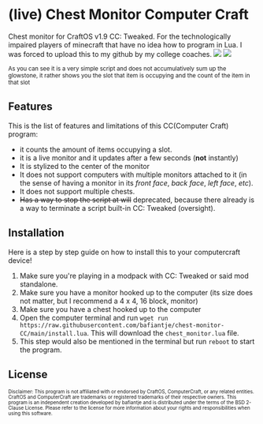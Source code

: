 # (live) Chest Monitor Computer Craft
Chest monitor for CraftOS v1.9 CC: Tweaked. 
For the technologically impaired players of minecraft that have no idea how to program in Lua. I was forced to upload this to my github by my college coaches.
<image src="screenshots/javaw_KSbtaDKutO.webp" />
<image src="screenshots/javaw_2zIJ6DWcjH.webp" />

<small>As you can see it is a very simple script and does not accumulatively sum up the glowstone, it rather shows you the slot that item is occupying and the count of the item in that slot</small>

## Features
This is the list of features and limitations of this CC(Computer Craft) program:

* it counts the amount of items occupying a slot.
* it is a live monitor and it updates after a few seconds (**not** instantly)
* It is stylized to the center of the monitor
* It does not support computers with multiple monitors attached to it (in the sense of having a monitor in its *front face*, *back face*, *left face*, *etc*).
* It does not support multiple chests.
* ~~Has a way to stop the script at will~~ deprecated, because there already is a way to terminate a script built-in CC: Tweaked (oversight).

## Installation
Here is a step by step guide on how to install this to your computercraft device!
1. Make sure you're playing in a modpack with CC: Tweaked or said mod standalone.
2. Make sure you have a monitor hooked up to the computer (its size does not matter, but I recommend a 4 x 4, 16 block, monitor)
3. Make sure you have a chest hooked up to the computer
4. Open the computer terminal and run `wget run https://raw.githubusercontent.com/bafiantje/chest-monitor-CC/main/install.lua`. This will download the `chest_monitor.lua` file.
5. This step would also be mentioned in the terminal but run `reboot` to start the program.

## License

<small><small>Disclaimer: This program is not affiliated with or endorsed by CraftOS, ComputerCraft, or any related entities. CraftOS and ComputerCraft are trademarks or registered trademarks of their respective owners. This program is an independent creation developed by bafiantje and is distributed under the terms of the BSD 2-Clause License. Please refer to the license for more information about your rights and responsibilities when using this software.</small></small>

